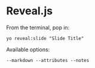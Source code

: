 
# Reveal.js

From the terminal, pop in:

  ```yo reveal:slide "Slide Title"```

Available options:

 ```--markdown --attributes --notes```
